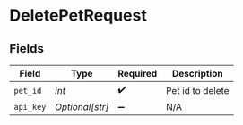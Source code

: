 # DeletePetRequest


## Fields

| Field              | Type               | Required           | Description        |
| ------------------ | ------------------ | ------------------ | ------------------ |
| `pet_id`           | *int*              | :heavy_check_mark: | Pet id to delete   |
| `api_key`          | *Optional[str]*    | :heavy_minus_sign: | N/A                |
